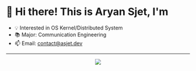 # 👋 Hi there! This is Aryan Sjet, I'm

- 💡 Interested in OS Kernel/Distributed System
- 📚 Major: Communication Engineering
- 📫 Email: contact@asjet.dev

---

<p align="center">
  <img src="https://assethub.asjet.dev/api/v1/img/cb0ba494-4df6-44be-9aa6-84b9887f9b3e" />
  <!-- <img src="https://skillicons.dev/icons?i=arch,neovim,go,rust,python,cpp,js,git,docker,kubernetes" /> -->
</p>

